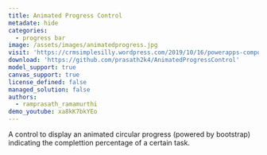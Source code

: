 ```yaml
---
title: Animated Progress Control
metadate: hide
categories:
  - progress bar
image: /assets/images/animatedprogress.jpg
visit: 'https://crmsimplesilly.wordpress.com/2019/10/16/powerapps-component-framework-animated-progress-control/'
download: 'https://github.com/prasath2k4/AnimatedProgressControl'
model_support: true
canvas_support: true
license_defined: false
managed_solution: false
authors:
  - ramprasath_ramamurthi
demo_youtube: xa8kK7bkYEo
---
```


A control to display an animated circular progress (powered by bootstrap) indicating the complettion percentage of a certain task.

